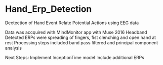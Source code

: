 # Hand_Erp_Detection
Dectection of Hand Event Relate Potential Actions using EEG data

Data was accquired with MindMonitor app with Muse 2016 Headband
Detected ERPs were spreading of fingers, fist clenching and open hand at rest
Processing steps included band pass filtered and principal component analysis

Next Steps:
Implement InceptionTime model
Include additional ERPs
